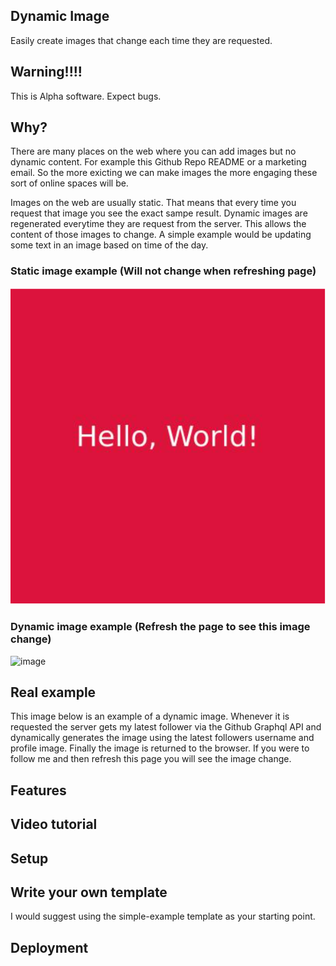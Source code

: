 ## Dynamic Image
Easily create images that change each time they are requested.

## Warning!!!!
This is Alpha software. Expect bugs.

## Why?
There are many places on the web where you can add images but no dynamic content. For example this Github Repo README or a marketing email. So the more exicting we can make images the more engaging these sort of online spaces will be. 

Images on the web are usually static. That means that every time you request that image you see the exact sampe result. Dynamic images are regenerated everytime they are request from the server. This allows the content of those images to change. A simple example would be updating some text in an image based on time of the day.

### Static image example (Will not change when refreshing page)
![Static image](hello-world.png?raw=true)


### Dynamic image example (Refresh the page to see this image change)
![image](https://dynamic-image.onrender.com/image/simple-example)

## Real example
This image below is an example of a dynamic image. Whenever it is requested the server gets my latest follower via the Github Graphql API and dynamically generates the image using the latest followers username and profile image. Finally the image is returned to the browser. If you were to follow me and then refresh this page you will see the image change.

## Features 

## Video tutorial

## Setup

## Write your own template
I would suggest using the simple-example template as your starting point.

## Deployment
